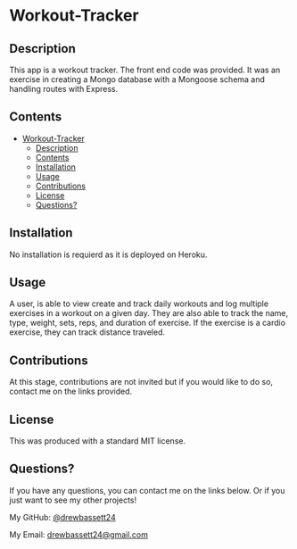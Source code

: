 # Workout-Tracker

## Description
This app is a workout tracker. The front end code was provided. It was an exercise in creating a Mongo database with a Mongoose schema and handling routes with Express.


## Contents
- [Workout-Tracker](#workout-tracker)
  - [Description](#description)
  - [Contents](#contents)
  - [Installation](#installation)
  - [Usage](#usage)
  - [Contributions](#contributions)
  - [License](#license)
  - [Questions?](#questions)

## Installation
No installation is requierd as it is deployed on Heroku.

## Usage
A user, is able to view create and track daily workouts and log multiple exercises in a workout on a given day. They are also able to track the name, type, weight, sets, reps, and duration of exercise. If the exercise is a cardio exercise, they can track distance traveled.

## Contributions
At this stage, contributions are not invited but if you would like to do so, contact me on the links provided.

## License
This was produced with a standard MIT license.


## Questions?

If you have any questions, you can contact me on the links below. Or if you just want to see my other projects!

My GitHub: [@drewbassett24](https://github.com/drewbassett24)

My Email: drewbassett24@gmail.com





